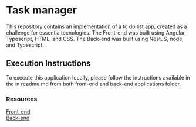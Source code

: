 # Task manager

This repository contains an implementation of a to do list app, created as a challenge for essentia tecnologies. The Front-end was built using Angular, Typescript, HTML, and CSS.
The Back-end was built using NestJS, node, and Typescript.

## Execution Instructions

To execute this application locally, please follow the instructions available in the in readme.md from both front-end and back-end applications folder.

### Resources

[Front-end](https://github.com/PelinsonLucas/desafio-essentia-tecnologies/to-do-list-backend)
<br>
[Back-end](https://github.com/PelinsonLucas/desafio-essentia-tecnologies/to-do-list-frontend)